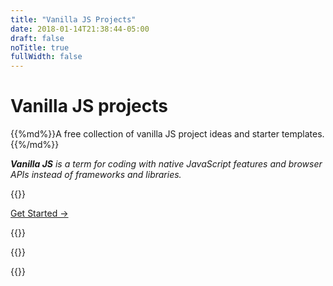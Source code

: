 ```yaml
---
title: "Vanilla JS Projects"
date: 2018-01-14T21:38:44-05:00
draft: false
noTitle: true
fullWidth: false
---
```


<h1 class="text-xlarge margin-bottom-small">Vanilla JS projects</h1>

<p class="text-large">{{%md%}}A free collection of vanilla JS project ideas and starter templates.{{%/md%}}</p>

*__Vanilla JS__ is a term for coding with native JavaScript features and browser APIs instead of frameworks and libraries.*

{{<cta for="funnel">}}

<a class="btn btn-large" href="/projects">Get Started &rarr;</a>

<div class="padding-top-large padding-bottom-large">
	{{<testimonial for="jonathanStark2" photo="true">}}
</div>

{{<mailchimp intro="true">}}

{{<about-me>}}